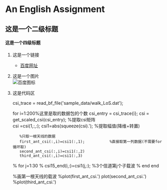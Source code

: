 # An English Assignment
## 这是一个二级标题
#### 这是一个四级标题

1. 这是一个链接  
    - [百度网址](http://www.baidu.com)

2. 这是一个图片   
    ![百度图标](https://www.baidu.com/img/PCtm_d9c8750bed0b3c7d089fa7d55720d6cf.png)

3. 这是代码区  
  
    csi_trace = read_bf_file('sample_data/walk_LoS.dat');

    for i=1:200%这里是取的数据包的个数
          csi_entry = csi_trace{i};
          csi = get_scaled_csi(csi_entry); %提取csi矩阵    
          csi =csi(1,:,:);
          csi1=abs(squeeze(csi).');          %提取幅值(降维+转置)

          %只取一根天线的数据
          first_ant_csi(:,i)=csi1(:,1);           %直接取第一列数据(不需要for循环取)
          second_ant_csi(:,i)=csi1(:,2)
          third_ant_csi(:,i)=csi1(:,3)

    %     for j=1:30
    %         csi15_end(i,:)=csi1(j,:);           %3个信道第j个子载波
    %     end
    end

    %画第一根天线的载波
    %plot(first_ant_csi.')
    plot(second_ant_csi.')
    %plot(third_ant_csi.')

